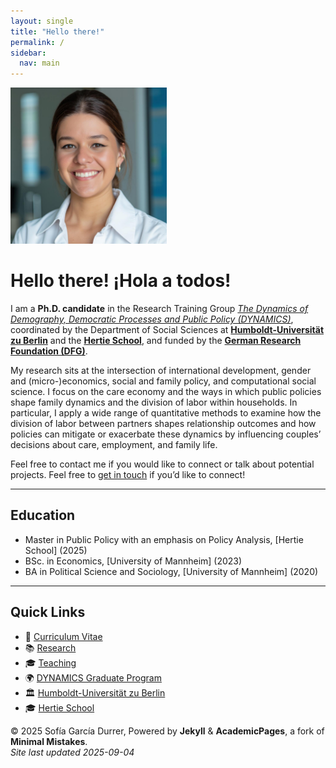 ```yaml
---
layout: single
title: "Hello there!"
permalink: /
sidebar:
  nav: main
---
```


<img src="foto_rf.jpeg" alt="Profile picture" width="250">

# Hello there! ¡Hola a todos! 

I am a **Ph.D. candidate** in the Research Training Group [*The Dynamics of Demography, Democratic Processes and Public Policy (DYNAMICS)*](https://www.sowi.hu-berlin.de/en/dynamics), coordinated by the Department of Social Sciences at [**Humboldt-Universität zu Berlin**](https://www.hu-berlin.de/en) and the [**Hertie School**](https://www.hertie-school.org/), and funded by the [**German Research Foundation (DFG)**](https://www.dfg.de/en).

My research sits at the intersection of international development, gender and (micro-)economics, social and family policy, and computational social science. I focus on the care economy and the ways in which public policies shape family dynamics and the division of labor within households. In particular, I apply a wide range of quantitative methods to examine how the division of labor between partners shapes relationship outcomes and how policies can mitigate or exacerbate these dynamics by influencing couples’ decisions about care, employment, and family life. 

Feel free to contact me if you would like to connect or talk about potential projects. Feel free to [get in touch](mailto:s.garcia-durrer@phd.hertie-school.org) if you’d like to connect!

---

## Education

- Master in Public Policy with an emphasis on Policy Analysis, [Hertie School] (2025)
- BSc. in Economics, [University of Mannheim] (2023)
- BA in Political Science and Sociology, [University of Mannheim] (2020)

---

## Quick Links
- 📄 [Curriculum Vitae](/cv/)
- 📚 [Research](/research/)
- 🎓 [Teaching](/teaching/)
- 🌍 [DYNAMICS Graduate Program](https://www.dynamics-of-demography.eu/)
- 🏛️ [Humboldt-Universität zu Berlin](https://www.hu-berlin.de/en)
- 🎓 [Hertie School](https://www.hertie-school.org/)


© 2025 Sofía García Durrer, Powered by **Jekyll** & **AcademicPages**, a fork of **Minimal Mistakes**.  
*Site last updated 2025-09-04*

